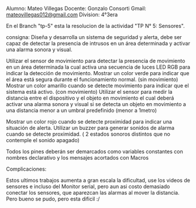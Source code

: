Alumno: Mateo Villegas
Docente: Gonzalo Consorti
Gmail: mateovillegas012@gmail.com
Division: 4°3era


En el Branch "tp-5" esta la resolucion de la actividad "TP N° 5: Sensores".

consigna:
Diseña y desarrolla un sistema de seguridad y alerta, debe ser capaz de detectar la presencia de intrusos en un
área determinada y activar una alarma sonora y visual.

Utilizar el sensor de movimiento para detectar la presencia de movimiento en un área determinada la cual activa una secuencia de luces LED RGB para indicar la detección de movimiento.
Mostrar un color verde para indicar que el área está segura durante el funcionamiento normal. (sin movimiento)
Mostrar un color amarillo cuando se detecte movimiento para indicar que el sistema está activo. (con movimiento)
Utilizar el sensor para medir la distancia entre el dispositivo y el objeto en movimiento el cual deberá activar una alarma sonora y visual si se detecta un objeto en movimiento a una distancia menor a un umbral predefinido
(menor a 1metro)

Mostrar un color rojo cuando se detecte proximidad para indicar una situación de alerta. 
Utilizar un buzzer para generar sonidos de alarma cuando se detecte proximidad. (  2 estados sonoros distintos que no contemple el  sonido apagado)

Todos los pines deberán ser demarcados como variables constantes con nombres declarativo y los mensajes acortados con Macros


Complicaciones:

Estos ultimos trabajos aumenta a gran escala la dificultad, use los videos de sensores e incluso del Monitor serial, pero aun asi costo demasiado conectar los sensores, que aparezcan las alarmas al mover la distancia. Pero bueno se pudo, pero esta dificil :/
